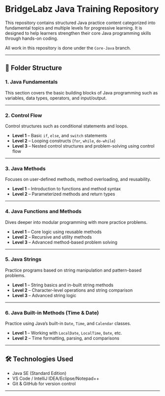 # BridgeLabz Java Training Repository

This repository contains structured Java practice content categorized into fundamental topics and multiple levels for progressive learning. It is designed to help learners strengthen their core Java programming skills through hands-on coding.

 All work in this repository is done under the `Core-Java` branch.

---

## 📁 Folder Structure

### 1. **Java Fundamentals**
This section covers the basic building blocks of Java programming such as variables, data types, operators, and input/output.

---

### 2. **Control Flow**
Control structures such as conditional statements and loops.
- **Level 1** – Basic `if`, `else`, and `switch` statements  
- **Level 2** – Looping constructs (`for`, `while`, `do-while`)  
- **Level 3** – Nested control structures and problem-solving using control flow

---

### 3. **Java Methods**
Focuses on user-defined methods, method overloading, and reusability.
- **Level 1** – Introduction to functions and method syntax  
- **Level 2** – Parameterized methods and return types

---

### 4. **Java Functions and Methods**
Dives deeper into modular programming with more practice problems.
- **Level 1** – Core logic using reusable methods  
- **Level 2** – Recursive and utility methods  
- **Level 3** – Advanced method-based problem solving

---

### 5. **Java Strings**
Practice programs based on string manipulation and pattern-based problems.
- **Level 1** – String basics and in-built string methods  
- **Level 2** – Character-level operations and string comparison  
- **Level 3** – Advanced string logic

---

### 6. **Java Built-in Methods (Time & Date)**
Practice using Java’s built-in `Date`, `Time`, and `Calendar` classes.
- **Level 1** – Working with `LocalDate`, `LocalTime`, `Date`, etc.  
- **Level 2** – Time formatting, parsing, and comparisons

---

## 🛠 Technologies Used

- Java SE (Standard Edition)
- VS Code / IntelliJ IDEA/Eclipse/Notepad++
- Git & GitHub for version control

---



